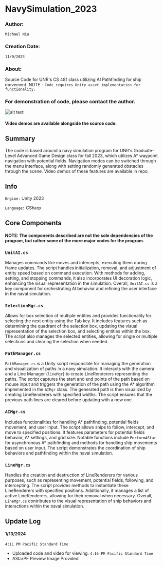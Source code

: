 # NavySimulation_2023
### Author: ### 
` Michael Nia `
### Creation Date: ### 
` 11/9/2023 `

### About: ### 
Source Code for UNR's CS 481 class utilizing AI Pathfinding for ship movement.
NOTE - ``Code requires Unity asset implementation for functionality.``

### For demonstration of code, please contact the author. ###

![alt text](https://github.com/MichaelRNia/NavySimulation_2023/blob/main/image_2024-01-13_161453116.png?raw=true)

#### Video demos are available alongside the source code. ####

## Summary
The code is based around a navy simulation program for UNR's Graduate-Level Advanced Game Design class for fall 2023,
which utilizes A* waypoint navigation with potential fields. Navigation modes can be switched through the menu interface,
along with setting randomly generated obstacles through the scene. Video demos of these features are available in repo.

## Info
`Engine:` Unity 2023

`Language:` CSharp

## Core Components

#### NOTE: The components described are not the sole dependencies of the program, but rather some of the more major codes for the program. ####

### `UnitAI.cs` ### 
Manages commands like moves and intercepts, executing them during frame updates. The script handles initialization, removal, and adjustment of entity speed based on command execution. With methods for adding, setting, and stopping commands, it also incorporates UI decoration logic, enhancing the visual representation in the simulation. Overall, `UnitAI.cs` is a key component for orchestrating AI behavior and refining the user interface in the naval simulation.

### `SelectionMgr.cs` ###
Allows for box selection of multiple entities and provides functionality for selecting the next entity using the Tab key. It includes features such as determining the quadrant of the selection box, updating the visual representation of the selection box, and selecting entities within the box. The script also manages the selected entities, allowing for single or multiple selections and clearing the selection when needed.

### `PathManager.cs` ###
`PathManager.cs` is a Unity script responsible for managing the generation and visualization of paths in a navy simulation. It interacts with the camera and a Line Manager (`lineMgr`) to create LineRenderers representing the paths. The script captures the start and end points of the path based on mouse input and triggers the generation of the path using the A* algorithm implemented in the `AIMgr` class. The generated path is then visualized by creating LineRenderers with specified widths. The script ensures that the previous path lines are cleared before updating with a new one.

### `AIMgr.cs` ###
Includes functionalities for handling A* pathfinding, potential fields movement, and user input. The script allows ships to follow, intercept, and move to specified positions. It features parameters for potential fields behavior, A* settings, and grid size. Notable functions include `PerformAStar` for asynchronous A* pathfinding and methods for handling ship movements based on user input. The script demonstrates the coordination of ship behaviors and pathfinding within the naval simulation.

### `LineMgr.cs` ###

Handles the creation and destruction of LineRenderers for various purposes, such as representing movement, potential fields, following, and intercepting. The script provides methods to instantiate these LineRenderers with specified positions. Additionally, it manages a list of active LineRenderers, allowing for their removal when necessary. Overall, `LineMgr.cs` contributes to the visual representation of ship behaviors and interactions within the naval simulation.

## Update Log ##
#### 1/13/2024 ####
`4:11 PM Pacific Standard Time`
- Uploaded code and video for viewing.
`4:16 PM Pacific Standard Time`
- AStarPF Preview Image Provided
